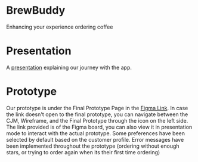 # BrewBuddy
Enhancing your experience ordering coffee

# Presentation
A [presentation](https://docs.google.com/presentation/d/1BZxV7wEr3j-hCPJLmTYCXlwDf12T9e2KXrhsdTfLY3I/edit?usp=sharing) explaining our journey with the app.


# Prototype
Our prototype is under the Final Prototype Page in the [Figma Link](https://www.figma.com/file/fQ7miBRjzlovH0QHbKBnKP/BET-350-Group-Project?type=design&node-id=91%3A10&mode=design&t=8s14l6AddIvQl95y-1).
In case the link doesn't open to the final prototype, you can navigate between the CJM, Wireframe, and the Final Prototype through the icon on the left side.
The link provided is of the Figma board, you can also view it in presentation mode to interact with the actual prototype.
Some preferences have been selected by default based on the customer profile.
Error messages have been implemented throughout the prototype (ordering without enough stars, or trying to order again when its their first time ordering)

